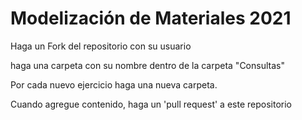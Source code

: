 Modelización de Materiales 2021
==================================================================

Haga un Fork del repositorio con su usuario

haga una carpeta con su nombre dentro de la carpeta "Consultas"

Por cada nuevo ejercicio haga una nueva carpeta.

Cuando agregue contenido, haga un 'pull request' a este repositorio
